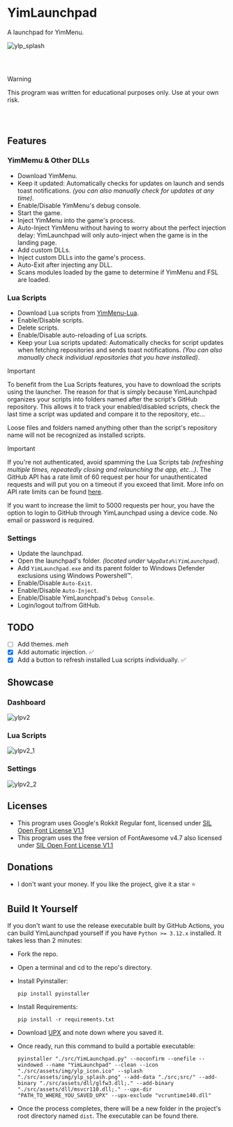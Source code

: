 # YimLaunchpad
A launchpad for YimMenu.

![ylp_splash](https://github.com/user-attachments/assets/0acf2233-078a-4cce-a0a7-d7b84d91682b)

###  


> [!WARNING]
> This program was written for educational purposes only. Use at your own risk.

###  

## Features

### YimMemu & Other DLLs

- Download YimMenu.
- Keep it updated: Automatically checks for updates on launch and sends toast notifications. *(you can also manually check for updates at any time)*.
- Enable/Disable YimMenu's debug console.
- Start the game.
- Inject YimMenu into the game's process.
- Auto-Inject YimMenu without having to worry about the perfect injection delay: YimLaunchpad will only auto-inject when the game is in the landing page.
- Add custom DLLs.
- Inject custom DLLs into the game's process.
- Auto-Exit after injecting any DLL.
- Scans modules loaded by the game to determine if YimMenu and FSL are loaded.

### Lua Scripts

- Download Lua scripts from [YimMenu-Lua](https://github.com/YimMenu-Lua).
- Enable/Disable scripts.
- Delete scripts.
- Enable/Disable auto-reloading of Lua scripts.
- Keep your Lua scripts updated: Automatically checks for script updates when fetching repositories and sends toast notifications. *(You can also manually check individual repositories that you have installed)*.

> [!IMPORTANT]
> To benefit from the Lua Scripts features, you have to download the scripts using the launcher. The reason for that is simply because YimLaunchpad organizes your scripts into folders named after the script's GitHub repository. This allows it to track your enabled/disabled scripts, check the last time a script was updated and compare it to the repository, etc...
>
> Loose files and folders named anything other than the script's repository name will not be recognized as installed scripts.

> [!IMPORTANT]
> If you're not authenticated, avoid spamming the Lua Scripts tab *(refreshing multiple times, repeatedly closing and relaunching the app, etc...)*. The GitHub API has a rate limit of 60 request per hour for unauthenticated requests and will put you on a timeout if you exceed that limit. More info on API rate limits can be found [here](https://docs.github.com/en/rest/using-the-rest-api/rate-limits-for-the-rest-api?apiVersion=2022-11-28).
>
> If you want to increase the limit to 5000 requests per hour, you have the option to login to GitHub through YimLaunchpad using a device code. No email or password is required.

### Settings

- Update the launchpad.
- Open the launchpad's folder. *(located under `%AppData%\YimLaunchpad`)*.
- Add `YimLaunchpad.exe` and its parent folder to Windows Defender exclusions using Windows Powershell™.
- Enable/Disable `Auto-Exit`.
- Enable/Disable `Auto-Inject`.
- Enable/Disable YimLaunchpad's `Debug Console`.
- Login/logout to/from GitHub.

## TODO

- [ ] Add themes. *meh*
- [x] Add automatic injection. ✅
- [x] Add a button to refresh installed Lua scripts individually. ✅

## Showcase

### Dashboard

![ylpv2](https://github.com/user-attachments/assets/667e43ad-63c7-412c-96d2-90180073a5ef)

### Lua Scripts

![ylpv2_1](https://github.com/user-attachments/assets/1c6253cd-7232-4108-903a-b0d0ba2ff10a)

### Settings

![ylpv2_2](https://github.com/user-attachments/assets/b57aa53f-ab82-4a25-9b00-769abc09d9e6)

## Licenses

- This program uses Google's Rokkit Regular font, licensed under [SIL Open Font License V1.1](https://openfontlicense.org/open-font-license-official-text/)
- This program uses the free version of FontAwesome v4.7 also licensed under [SIL Open Font License V1.1](https://openfontlicense.org/open-font-license-official-text/)

## Donations

- I don't want your money. If you like the project, give it a star ⭐

## Build It Yourself

If you don't want to use the release executable built by GitHub Actions, you can build YimLaunchpad yourself if you have `Python >= 3.12.x` installed. It takes less than 2 minutes:
- Fork the repo.
- Open a terminal and cd to the repo's directory.
- Install Pyinstaller:

      pip install pyinstaller

- Install Requirements:

      pip install -r requirements.txt 

- Download [UPX](https://github.com/upx/upx/releases) and note down where you saved it.
- Once ready, run this command to build a portable executable:

      pyinstaller "./src/YimLaunchpad.py" --noconfirm --onefile --windowed --name "YimLaunchpad" --clean --icon "./src/assets/img/ylp_icon.ico" --splash "./src/assets/img/ylp_splash.png" --add-data "./src;src/" --add-binary "./src/assets/dll/glfw3.dll;." --add-binary "./src/assets/dll/msvcr110.dll;." --upx-dir "PATH_TO_WHERE_YOU_SAVED_UPX" --upx-exclude "vcruntime140.dll"

- Once the process completes, there will be a new folder in the project's root directory named `dist`. The executable can be found there.
